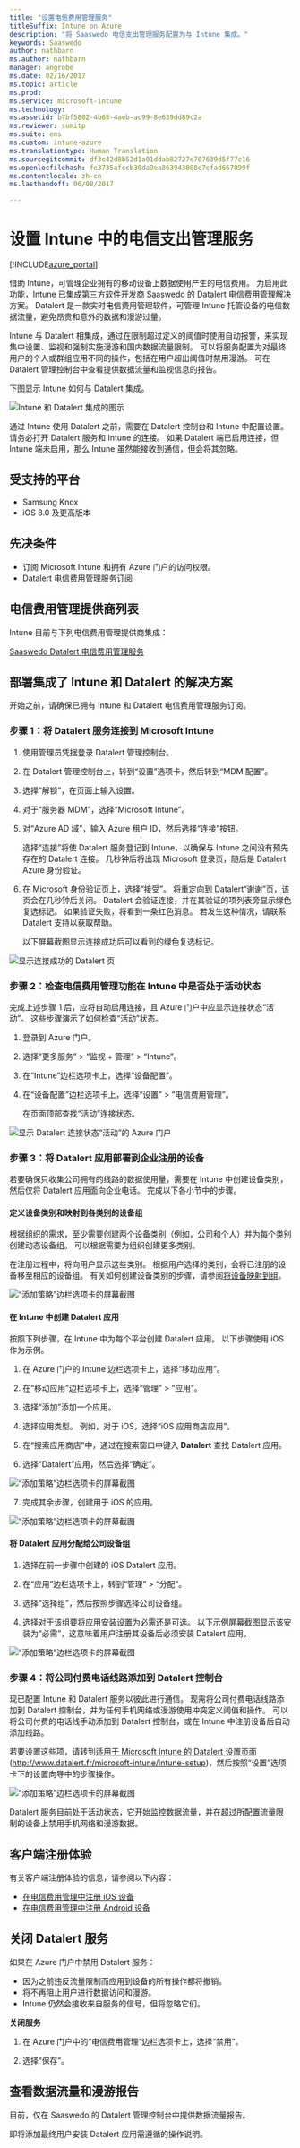 ```yaml
---
title: "设置电信费用管理服务"
titleSuffix: Intune on Azure
description: "将 Saaswedo 电信支出管理服务配置为与 Intune 集成。"
keywords: Saaswedo
author: nathbarn
ms.author: nathbarn
manager: angrobe
ms.date: 02/16/2017
ms.topic: article
ms.prod: 
ms.service: microsoft-intune
ms.technology: 
ms.assetid: b7bf5802-4b65-4aeb-ac99-8e639dd89c2a
ms.reviewer: sumitp
ms.suite: ems
ms.custom: intune-azure
ms.translationtype: Human Translation
ms.sourcegitcommit: df3c42d8b52d1a01ddab82727e707639d5f77c16
ms.openlocfilehash: fe3735afccb30da9ea863943808e7cfad667899f
ms.contentlocale: zh-cn
ms.lasthandoff: 06/08/2017

---
```


# <a name="set-up-a-telecom-expense-management-service-in-intune"></a>设置 Intune 中的电信支出管理服务
[!INCLUDE[azure_portal](./includes/azure_portal.md)]

借助 Intune，可管理企业拥有的移动设备上数据使用产生的电信费用。 为启用此功能，Intune 已集成第三方软件开发商 Saaswedo 的 Datalert 电信费用管理解决方案。 Datalert 是一款实时电信费用管理软件，可管理 Intune 托管设备的电信数据流量，避免昂贵和意外的数据和漫游过量。

Intune 与 Datalert 相集成，通过在限制超过定义的阈值时使用自动报警，来实现集中设置、监视和强制实施漫游和国内数据流量限制。 可以将服务配置为对最终用户的个人或群组应用不同的操作，包括在用户超出阈值时禁用漫游。 可在 Datalert 管理控制台中查看提供数据流量和监视信息的报告。

下图显示 Intune 如何与 Datalert 集成。

  ![Intune 和 Datalert 集成的图示](./media/tem-datalert-intune-solution-diagram.png)

通过 Intune 使用 Datalert 之前，需要在 Datalert 控制台和 Intune 中配置设置。 请务必打开 Datalert 服务和 Intune 的连接。 如果 Datalert 端已启用连接，但 Intune 端未启用，那么 Intune 虽然能接收到通信，但会将其忽略。

## <a name="supported-platforms"></a>受支持的平台

- Samsung Knox
- iOS 8.0 及更高版本

## <a name="prerequisites"></a>先决条件

- 订阅 Microsoft Intune 和拥有 Azure 门户的访问权限。
- Datalert 电信费用管理服务订阅

## <a name="list-of-telecom-expense-management-providers"></a>电信费用管理提供商列表

Intune 目前与下列电信费用管理提供商集成：

[Saaswedo Datalert 电信费用管理服务](http://www.datalert.biz/)

## <a name="deploy-the-intune-and-datalert-integrated-solution"></a>部署集成了 Intune 和 Datalert 的解决方案

开始之前，请确保已拥有 Intune 和 Datalert 电信费用管理服务订阅。

### <a name="step-1-connect-the-datalert-service-to-microsoft-intune"></a>步骤 1：将 Datalert 服务连接到 Microsoft Intune

1. 使用管理员凭据登录 Datalert 管理控制台。

2. 在 Datalert 管理控制台上，转到“设置”选项卡，然后转到“MDM 配置”。

3. 选择“解锁”，在页面上输入设置。

4. 对于“服务器 MDM”，选择“Microsoft Intune”。

5. 对“Azure AD 域”，输入 Azure 租户 ID，然后选择“连接”按钮。

    选择“连接”将使 Datalert 服务登记到 Intune，以确保与 Intune 之间没有预先存在的 Datalert 连接。 几秒钟后将出现 Microsoft 登录页，随后是 Datalert Azure 身份验证。

6. 在 Microsoft 身份验证页上，选择“接受”。 将重定向到 Datalert“谢谢”页，该页会在几秒钟后关闭。 Datalert 会验证连接，并在其验证的项列表旁显示绿色复选标记。 如果验证失败，将看到一条红色消息。 若发生这种情况，请联系 Datalert 支持以获取帮助。

    以下屏幕截图显示连接成功后可以看到的绿色复选标记。

  ![显示连接成功的 Datalert 页](./media/tem-mdm-configuration-mdm-server-page.png)

### <a name="step-2-check-that-the-telecom-expense-management-feature-is-active-in-intune"></a>步骤 2：检查电信费用管理功能在 Intune 中是否处于活动状态

完成上述步骤 1 后，应将自动启用连接，且 Azure 门户中应显示连接状态“活动”。 这些步骤演示了如何检查“活动”状态。

1. 登录到 Azure 门户。

2. 选择“更多服务” > “监视 + 管理” > “Intune”。

3. 在“Intune”边栏选项卡上，选择“设备配置”。

4. 在“设备配置”边栏选项卡上，选择“设置” > “电信费用管理”。

   在页面顶部查找“活动”连接状态。

  ![显示 Datalert 连接状态“活动”的 Azure 门户](./media/tem-azure-portal-enable-service.png)

### <a name="step-3-deploy-the-datalert-app-to-corporate-enrolled-devices"></a>步骤 3：将 Datalert 应用部署到企业注册的设备

若要确保只收集公司拥有的线路的数据使用量，需要在 Intune 中创建设备类别，然后仅将 Datalert 应用面向企业电话。 完成以下各小节中的步骤。

#### <a name="define-device-categories-and-device-groups-mapped-to-the-categories"></a>定义设备类别和映射到各类别的设备组

根据组织的需求，至少需要创建两个设备类别（例如，公司和个人）并为每个类别创建动态设备组。 可以根据需要为组织创建更多类别。

在注册过程中，将向用户显示这些类别。 根据用户选择的类别，会将已注册的设备移至相应的设备组。 有关如何创建设备类别的步骤，请参阅[将设备映射到组](device-group-mapping.md)。

  ![“添加策略”边栏选项卡的屏幕截图](./media/tem-dynamic-membership-rules.png)

#### <a name="create-the-datalert-app-in-intune"></a>在 Intune 中创建 Datalert 应用

按照下列步骤，在 Intune 中为每个平台创建 Datalert 应用。 以下步骤使用 iOS 作为示例。

1. 在 Azure 门户的 Intune 边栏选项卡上，选择“移动应用”。

2. 在“移动应用”边栏选项卡上，选择“管理” > “应用”。

3. 选择“添加”添加一个应用。

4. 选择应用类型。 例如，对于 iOS，选择“iOS 应用商店应用”。

5. 在“搜索应用商店”中，通过在搜索窗口中键入 **Datalert** 查找 Datalert 应用。

6. 选择“Datalert”应用，然后选择“确定”。

  ![“添加策略”边栏选项卡的屏幕截图](./media/tem-select-app-from-apple-app-store.png)

7. 完成其余步骤，创建用于 iOS 的应用。

  ![“添加策略”边栏选项卡的屏幕截图](./media/tem-steps-to-create-the-app.png)

#### <a name="assign-the-datalert-app-to-the-corporate-device-group"></a>将 Datalert 应用分配给公司设备组

1. 选择在前一步骤中创建的 iOS Datalert 应用。

2. 在“应用”边栏选项卡上，转到“管理” > “分配”。

3. 选择“选择组”，然后按照步骤选择公司设备组。

4. 选择对于该组要将应用安装设置为必需还是可选。 以下示例屏幕截图显示该安装为“必需”，这意味着用户注册其设备后必须安装 Datalert 应用。

  ![“添加策略”边栏选项卡的屏幕截图](./media/tem-assign-datalert-app-to-device-group.png)

### <a name="step-4-add-corporate-paid-phone-lines-to-the-datalert-console"></a>步骤 4：将公司付费电话线路添加到 Datalert 控制台

现已配置 Intune 和 Datalert 服务以彼此进行通信。 现需将公司付费电话线路添加到 Datalert 控制台，并为任何手机网络或漫游使用冲突定义阈值和操作。 可以将公司付费的电话线手动添加到 Datalert 控制台，或在 Intune 中注册设备后自动添加线路。

若要设置这些项，请转到[适用于 Microsoft Intune 的 Datalert 设置页面](http://www.datalert.fr/microsoft-intune/intune-setup)(http://www.datalert.fr/microsoft-intune/intune-setup)，然后按照“设置”选项卡下的设置向导中的步骤操作。

  ![“添加策略”边栏选项卡的屏幕截图](./media/tem-add-phone-lines-to-datalert-console.png)


Datalert 服务目前处于活动状态，它开始监控数据流量，并在超过所配置流量限制的设备上禁用手机网络和漫游数据。

## <a name="client-enrollment-experience"></a>客户端注册体验
有关客户端注册体验的信息，请参阅以下内容：
-   [在电信费用管理中注册 iOS 设备](https://docs.microsoft.com/intune-user-help/enroll-your-device-with-telecom-expense-management-ios)
-   [在电信费用管理中注册 Android 设备](https://docs.microsoft.com/intune-user-help/enroll-your-device-with-telecom-expense-management-android)

## <a name="turning-off-the-datalert-service"></a>关闭 Datalert 服务

如果在 Azure 门户中禁用 Datalert 服务：

- 因为之前违反流量限制而应用到设备的所有操作都将撤销。
- 将不再阻止用户进行数据访问和漫游。
- Intune 仍然会接收来自服务的信号，但将忽略它们。

**关闭服务**

1. 在 Azure 门户中的“电信费用管理”边栏选项卡上，选择“禁用”。

2. 选择“保存”。

## <a name="viewing-data-usage-and-roaming-reports"></a>查看数据流量和漫游报告

目前，仅在 Saaswedo 的 Datalert 管理控制台中提供数据流量报告。

即将添加最终用户安装 Datalert 应用需遵循的操作说明。

